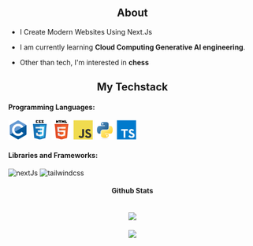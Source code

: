 <h2 align="center">About</h2>
<p align="center">

-  I Create Modern Websites Using Next.Js

-  I am currently learning **Cloud Computing Generative AI engineering**.

-  Other than tech, I'm interested in **chess**

</p>

<h2 align="center"> My Techstack </h2>
<p align="center">
  <h4 align="left">Programming Languages:</h4>
<p align="left"> 
   <img src="https://raw.githubusercontent.com/devicons/devicon/master/icons/c/c-original.svg" alt="c" width="40" height="40"/> 
  <img src="https://raw.githubusercontent.com/devicons/devicon/master/icons/css3/css3-original-wordmark.svg" alt="css3" width="40" height="40"/>  
  <img src="https://raw.githubusercontent.com/devicons/devicon/master/icons/html5/html5-original-wordmark.svg" alt="html5" width="40" height="40"/> 
 <img src="https://raw.githubusercontent.com/devicons/devicon/master/icons/javascript/javascript-original.svg" alt="javascript" width="40" height="40"/> 
  <img src="https://raw.githubusercontent.com/devicons/devicon/master/icons/python/python-original.svg" alt="python" width="40" height="40"/>
   <img src="https://raw.githubusercontent.com/devicons/devicon/master/icons/typescript/typescript-original.svg" alt="typescript" width="40" height="40"/>

<h4 align="left">Libraries and Frameworks:</h4>
<div>
  <img src="https://cdn.jsdelivr.net/gh/devicons/devicon/icons/nextjs/nextjs-original.svg" alt="nextJs" width="40" height="40"/> 
  <img src="https://cdn.jsdelivr.net/gh/devicons/devicon/icons/tailwindcss/tailwindcss-original.svg" alt="tailwindcss" width="40" height="40"/> 
</div>

<div align="center"> 
  <h4>Github Stats </h4>
  <br/>
  <img src="https://nirzak-streak-stats.vercel.app?user=cr33p1ngp4ck3t&theme=monokai&hide_border=true">
  <br/>
  <br/>
  <img src="https://github-readme-stats.vercel.app/api/top-langs/?username=cr33p1ngp4ck3t&theme=monokai&show_icons=true&hide_border=true&layout=compact">
  <br/>
</div>
